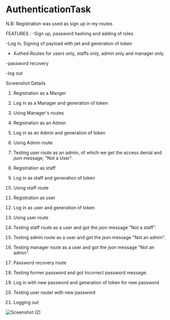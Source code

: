 # AuthenticationTask
N.B: Registration was used as sign up in my routes

FEATURES :
-Sign up, password hashing and adding of roles

-Log in, Signing of payload with jwt and generation of token 

- Authed Routes for users only, staffs only, admin only and manager only.

-password recovery

-log out

Screenshot Details

1. Registration as a Manger

2. Log in as a Manager and generation of token

3. Using Manager's routes

4. Registration as an Admin

5. Log in as an Admin and generation of token

6. Using Admin route 

7. Testing user route as an admin, of which we get the access denial and json message, "Not a User".

8. Registration as staff

9. Log in as staff and generation of token

10. Using staff route

11. Registration as user

12. Log in as user and generation of token

13. Using user route

14. Testing staff route as a user and got the json message "Not a staff".

15. Testing admin route as a user and got the json message "Not an admin".

16. Testing manager route as a user and got the json message "Not an admin".

17. Password recovery route

18. Testing former password and got Incorrect password message.

19. Log in with new password and generation of token for new password 

20. Testing user router with new password

21. Logging out

![Sceenshot (2)](https://user-images.githubusercontent.com/76063134/182838329-56ea01b9-683b-4545-a2ca-b0ca0450a6e1.png)

